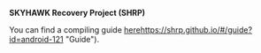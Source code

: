 **SKYHAWK Recovery Project (SHRP)**

You can find a compiling guide [here](https://shrp.github.io/#/guide?id=android-121)https://shrp.github.io/#/guide?id=android-121 "Guide").
